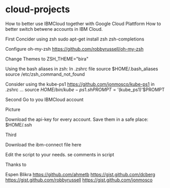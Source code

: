 # cloud-projects
How to better use IBMCloud together with Google Cloud Plattform
How to better switch betwene accounts in IBM Cloud.

First
Concider using zsh 
sudo apt-get install zsh zsh-completions

Configure oh-my-zsh
https://github.com/robbyrussell/oh-my-zsh

Change Themes to 
ZSH_THEME="bira"

Using the bash aliases in zsh:
In .zshrc file
source $HOME/.bash_aliases
source /etc/zsh_command_not_found

Consider using the kube-ps1
https://github.com/jonmosco/kube-ps1
in .zshrc ...
source $HOME/bin/kube-ps1.sh
PROMPT='$(kube_ps1)'$PROMPT

Second
Go to you IBMCloud account

Picture


Download the api-key
for every account.
Save them in a safe place:
$HOME/.ssh


Third

Download the ibm-connect file here

Edit the script to your needs. se comments in script






Thanks to

Espen Blikra
https://github.com/ahmetb
https://gist.github.com/dcberg
https://gist.github.com/robbyrussell
https://gist.github.com/jonmosco


